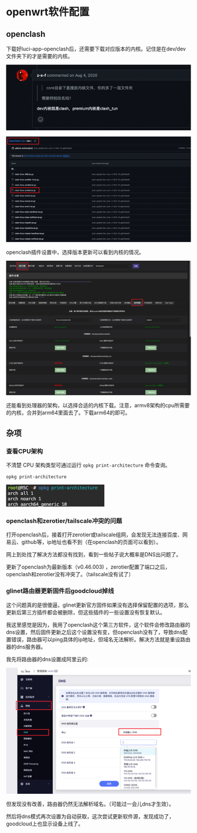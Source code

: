 # openwrt软件配置

## openclash

下载好luci-app-openclash后，还需要下载对应版本的内核。记住是在dev/dev文件夹下的才是需要的内核。

![image-20240228140227382](img/image-20240228140227382.png)

![image-20240228140850174](img/image-20240228140850174.png)

openclash插件设置中，选择版本更新可以看到内核的情况。

![image-20240228140622710](img/image-20240228140622710.png)

还能看到处理器的架构，以选择合适的内核下载。注意，armv8架构的cpu所需要的内核，合并到arm64里面去了。下载arm64的即可。



## 杂项

### 查看CPU架构

不清楚 CPU 架构类型可通过运行 `opkg print-architecture` 命令查询。

```shell
opkg print-architecture
```

![image-20240311203126901](img/image-20240311203126901.png)

### openclash和zerotier/tailscale冲突的问题

打开openclash后，接着打开zerotier或tailscale组网，会发现无法连接百度、网易云、github等，ip地址也看不到（在openclash的页面可以看到）。

网上到处找了解决方法都没有找到，看到一些帖子说大概率是DNS出问题了。

更新了openclash为最新版本（v0.46.003) ，zerotier配置了端口之后，openclash和zerotier没有冲突了。（tailscale没有试了）

### glinet路由器更新固件后goodcloud掉线

这个问题真的是很傻逼，glinet更新官方固件如果没有选择保留配置的选项，那么更新后第三方插件都会被删除，但这些插件的一些设置没有恢复默认。

我这里感觉是因为，我用了openclash这个第三方软件，这个软件会修改路由器的dns设置，然后固件更新之后这个设置没有变，但openclash没有了，导致dns配置错误，路由器可以ping具体的ip地址，但域名无法解析。解决方法就是重设路由器的dns服务器。

我先将路由器的dns设置成阿里云的:

![image-20240320104932910](img/image-20240320104932910.png)

但发现没有改善，路由器仍然无法解析域名。（可能过一会儿dns才生效）。

然后将dns模式再次设置为自动获取，这次尝试更新软件源，发现成功了，goodcloud上也显示设备上线了。



